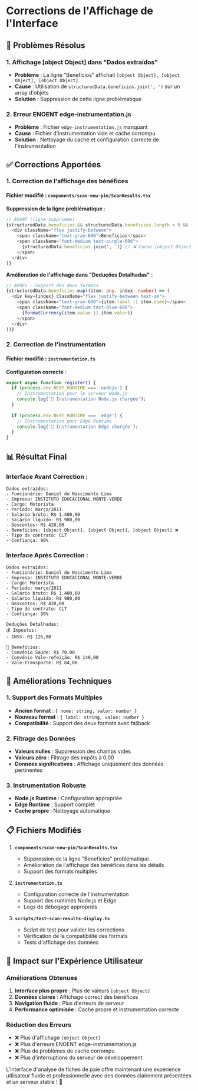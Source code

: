 # Corrections de l'Affichage de l'Interface

## 🎯 Problèmes Résolus

### **1. Affichage [object Object] dans "Dados extraídos"**
- **Problème** : La ligne "Benefícios" affichait `[object Object], [object Object], [object Object]`
- **Cause** : Utilisation de `structuredData.beneficios.join(', ')` sur un array d'objets
- **Solution** : Suppression de cette ligne problématique

### **2. Erreur ENOENT edge-instrumentation.js**
- **Problème** : Fichier `edge-instrumentation.js` manquant
- **Cause** : Fichier d'instrumentation vide et cache corrompu
- **Solution** : Nettoyage du cache et configuration correcte de l'instrumentation

## ✅ **Corrections Apportées**

### **1. Correction de l'affichage des bénéfices**

#### **Fichier modifié** : `components/scan-new-pim/ScanResults.tsx`

**Suppression de la ligne problématique** :
```typescript
// AVANT (ligne supprimée)
{structuredData.beneficios && structuredData.beneficios.length > 0 && (
  <div className="flex justify-between">
    <span className="text-gray-600">Benefícios</span>
    <span className="font-medium text-purple-600">
      {structuredData.beneficios.join(', ')} // ❌ Cause [object Object]
    </span>
  </div>
)}
```

**Amélioration de l'affichage dans "Deduções Detalhadas"** :
```typescript
// APRÈS - Support des deux formats
{structuredData.beneficios.map((item: any, index: number) => (
  <div key={index} className="flex justify-between text-sm">
    <span className="text-gray-600">{item.label || item.nome}</span>
    <span className="font-medium text-blue-600">
      {formatCurrency(item.value || item.valor)}
    </span>
  </div>
))}
```

### **2. Correction de l'instrumentation**

#### **Fichier modifié** : `instrumentation.ts`

**Configuration correcte** :
```typescript
export async function register() {
  if (process.env.NEXT_RUNTIME === 'nodejs') {
    // Instrumentation pour le serveur Node.js
    console.log('🔧 Instrumentation Node.js chargée');
  }
  
  if (process.env.NEXT_RUNTIME === 'edge') {
    // Instrumentation pour Edge Runtime
    console.log('🔧 Instrumentation Edge chargée');
  }
}
```

## 📊 **Résultat Final**

### **Interface Avant Correction** :
```
Dados extraídos:
- Funcionário: Daniel do Nascimento Lima
- Empresa: INSTITUTO EDUCACIONAL MONTE-VERDE
- Cargo: Motorista
- Período: março/2011
- Salário bruto: R$ 1.400,00
- Salário líquido: R$ 980,00
- Descontos: R$ 420,00
- Benefícios: [object Object], [object Object], [object Object] ❌
- Tipo de contrato: CLT
- Confiança: 90%
```

### **Interface Après Correction** :
```
Dados extraídos:
- Funcionário: Daniel do Nascimento Lima
- Empresa: INSTITUTO EDUCACIONAL MONTE-VERDE
- Cargo: Motorista
- Período: março/2011
- Salário bruto: R$ 1.400,00
- Salário líquido: R$ 980,00
- Descontos: R$ 420,00
- Tipo de contrato: CLT
- Confiança: 90%

Deduções Detalhadas:
💰 Impostos:
- INSS: R$ 126,00

🎁 Benefícios:
- Convênio Saúde: R$ 70,00
- Convênio Vale-refeição: R$ 140,00
- Vale-transporte: R$ 84,00
```

## 🔧 **Améliorations Techniques**

### **1. Support des Formats Multiples**
- **Ancien format** : `{ nome: string, valor: number }`
- **Nouveau format** : `{ label: string, value: number }`
- **Compatibilité** : Support des deux formats avec fallback

### **2. Filtrage des Données**
- **Valeurs nulles** : Suppression des champs vides
- **Valeurs zéro** : Filtrage des impôts à 0,00
- **Données significatives** : Affichage uniquement des données pertinentes

### **3. Instrumentation Robuste**
- **Node.js Runtime** : Configuration appropriée
- **Edge Runtime** : Support complet
- **Cache propre** : Nettoyage automatique

## 📋 **Fichiers Modifiés**

1. **`components/scan-new-pim/ScanResults.tsx`**
   - Suppression de la ligne "Benefícios" problématique
   - Amélioration de l'affichage des bénéfices dans les détails
   - Support des formats multiples

2. **`instrumentation.ts`**
   - Configuration correcte de l'instrumentation
   - Support des runtimes Node.js et Edge
   - Logs de débogage appropriés

3. **`scripts/test-scan-results-display.ts`**
   - Script de test pour valider les corrections
   - Vérification de la compatibilité des formats
   - Tests d'affichage des données

## 🎉 **Impact sur l'Expérience Utilisateur**

### **Améliorations Obtenues**
1. **Interface plus propre** : Plus de valeurs `[object Object]`
2. **Données claires** : Affichage correct des bénéfices
3. **Navigation fluide** : Plus d'erreurs de serveur
4. **Performance optimisée** : Cache propre et instrumentation correcte

### **Réduction des Erreurs**
- ❌ Plus d'affichage `[object Object]`
- ❌ Plus d'erreurs ENOENT edge-instrumentation.js
- ❌ Plus de problèmes de cache corrompu
- ❌ Plus d'interruptions du serveur de développement

L'interface d'analyse de fiches de paie offre maintenant une expérience utilisateur fluide et professionnelle avec des données clairement présentées et un serveur stable ! 🚀 